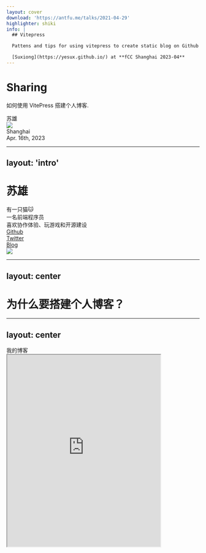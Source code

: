 ```yaml
---
layout: cover
download: 'https://antfu.me/talks/2021-04-29'
highlighter: shiki
info: |
  ## Vitepress

  Pattens and tips for using vitepress to create static blog on Github page.

  [Suxiong](https://yesux.github.io/) at **fCC Shanghai 2023-04**
---
```


# Sharing

如何使用 VitePress 搭建个人博客.

<div class="uppercase text-sm tracking-widest">
苏雄
</div>

<div class="abs-bl mx-14 my-12 flex">
  <img src="https://d33wubrfki0l68.cloudfront.net/774b60156d8f103170dc66f3ad10310941114653/da262/img/fcc_secondary_large.svg" class="h-8">
  <div class="ml-5 flex flex-col text-left">
    <div>Shanghai</div>
    <div class="text-sm opacity-50">Apr. 16th, 2023</div>
  </div>
</div>

---
layout: 'intro'
---

# 苏雄

<div class="leading-8 opacity-80">
有一只猫🐱<br>
一名前端程序员<br>
喜欢协作体验、玩游戏和开源建设<br>
</div>

<div class="my-10 grid grid-cols-[40px,1fr] w-min gap-y-4">
  <ri-github-line class="opacity-50"/>
  <div><a href="https://github.com/YeSuX" target="_blank">Github</a></div>
  <ri-twitter-line class="opacity-50"/>
  <div><a href="https://twitter.com/YeSuX1998" target="_blank">Twitter</a></div>
  <ri-user-3-line class="opacity-50"/>
  <div><a href="https://yesux.github.io/" target="_blank">Blog</a></div>
</div>

<img src="https://avatars.githubusercontent.com/u/44074974?v=4" class="rounded-full w-40 abs-tr mt-16 mr-12"/>

---
layout: center
---

# 为什么要搭建个人博客？


---
layout: center
---

<div class="flex content-around items-center">
  <div class="mr-10px">
    <div class="text-center text-lg">我的博客</div>
    <iframe class="rounded-lg border-solid border" src="https://yesux.github.io/"
        width="400px" height="500"/>
  </div>
  <div>
  <div class="mb-20px">- 个人博客可以促进个人成长和自我反思，增加自我认知。</div>
  <div class="mb-20px">- 个人博客可以成为个人品牌的代表，增加自己的影响力和信任度。</div>
  <div>- 个人博客可以为个人提供更多的机会和平台，展示自己的才华与能力。</div>
  </div>
</div>

---
layout: center
---

# 如何搭建

---

# 一. Github
<v-clicks>

1. 注册GitHub账号。

2. 在 GitHub 上创建一个新的仓库，并将其命名为 `<username>.github.io`，其中 `<username>` 是你的 GitHub 用户名。

3. 新建`gh-pages`分支，并指定由该分支build你的Github Pages site。
![iENjay.png](https://i.328888.xyz/2023/04/16/iENjay.png)
</v-clicks>

---

<v-clicks>

4. 给机器人自动部署的权限。
[![iENRAF.png](https://i.328888.xyz/2023/04/16/iENRAF.png)](https://imgloc.com/i/iENRAF)
![iENcrH.png](https://i.328888.xyz/2023/04/16/iENcrH.png)

5. 在本地克隆新建的 GitHub 仓库。
</v-clicks>

---

# 二. Vitepress

1. 安装`node.js`和`npm`。

2. 安装`vitepress`。

```shell
npm install -D vitepress
```

3. 创建一个名为 `index.md` 的文件，这将是你的博客首页。

4. 创建一个名为 `.vitepress` 的文件夹，并在其中创建一个 `config.ts` 文件。该文件是你的博客的配置文件，你需要在其中设置博客的标题、描述、主题等信息。

---

5. 在 `.vitepress` 的文件夹下，创建一个 `theme/index.ts` 文件。该文件是主题配置文件，你可以在该文件中自定义主题，并且该文件将vue实例暴露出来，你可以绑定相关的vue插件。

```ts
import DefaultTheme from 'vitepress/theme'
// 一个vue组件库
import naive from 'naive-ui'

export default {
  ...DefaultTheme,
  enhanceApp({ app }) {
    // 将组件库绑定到vue实例中
    app.use(naive)
  },
}
```

6. 创建一个名为 blog 的文件夹，用于存储你的博客文章。在 blog 文件夹中创建一个名为 hello-world.md 的文件，并在其中写入你的第一篇博客文章。并在`.vitepress/config.ts`中配置相应的路由导航。

```ts
export default defineConfig({
  themeConfig: {
    nav: [
      { text: 'Blog', link: '/blog/', activeMatch: '/blog/' }
    ]
  }
})
```

---

7. 在命令行中使用以下命令启动 VitePress：

```shell
cd <path/to/your/repo>
vitepress dev
```

8. 在浏览器中打开 http://localhost:3000，你将看到你的博客主页和第一篇博客文章。可以通过修改 `index.md` 和 `hello-world.md` 中的内容来修改博客。

---

# 自动化部署

1. 创建一个 `.github/workflows/deploy.yml` 文件。

<div class="overflow-y-scroll h-sm">

```yml 
name: Deploy

on:
  push:
    branches:
      - master

jobs:
  deploy:
    runs-on: ubuntu-latest
    steps:
      - uses: actions/checkout@v3
        with:
          fetch-depth: 0
      - uses: actions/setup-node@v3
        with:
          node-version: 16
          cache: yarn
      - run: yarn install --frozen-lockfile

      - name: Build
        run: yarn build

      - name: Deploy
        uses: peaceiris/actions-gh-pages@v3
        with:
          github_token: ${{ secrets.GITHUB_TOKEN }}
          publish_dir: .vitepress/dist
          # cname: example.com # if wanna deploy to custom domain
```
</div>

---

<div class="text-center">学习资源</div>

## 部署站点

1. [Github](https://github.com/)

2. [vercel](https://vercel.com/)

## 静态站点生成器

1. [Eleventy](https://www.11ty.dev/)

2. [Astro](https://astro.build/)

3. [Gatsby](https://www.gatsbyjs.com/)

4. [Vuepress](https://vuepress.vuejs.org/)

5. ...

---
layout: center
---

# 结语

希望这个简单的步骤可以帮助你快速搭建个人博客，期待看到你的作品！
